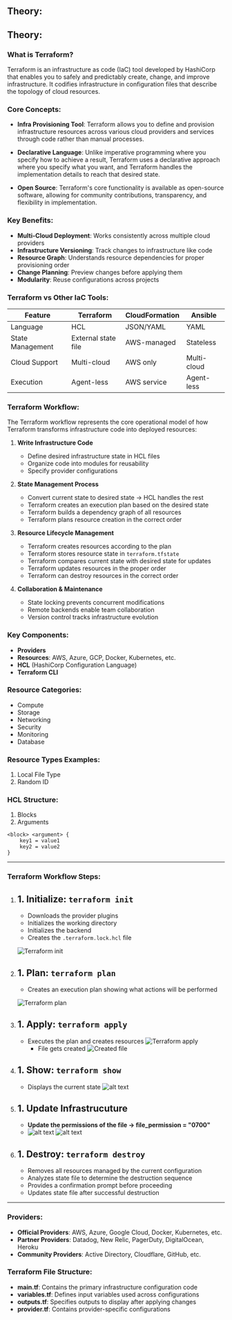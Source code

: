 ## Theory:

## Theory:

### What is Terraform?

Terraform is an infrastructure as code (IaC) tool developed by HashiCorp that enables you to safely and predictably create, change, and improve infrastructure. It codifies infrastructure in configuration files that describe the topology of cloud resources.

### Core Concepts:

- **Infra Provisioning Tool**: Terraform allows you to define and provision infrastructure resources across various cloud providers and services through code rather than manual processes.

- **Declarative Language**: Unlike imperative programming where you specify how to achieve a result, Terraform uses a declarative approach where you specify what you want, and Terraform handles the implementation details to reach that desired state.

- **Open Source**: Terraform's core functionality is available as open-source software, allowing for community contributions, transparency, and flexibility in implementation.

### Key Benefits:

- **Multi-Cloud Deployment**: Works consistently across multiple cloud providers
- **Infrastructure Versioning**: Track changes to infrastructure like code
- **Resource Graph**: Understands resource dependencies for proper provisioning order
- **Change Planning**: Preview changes before applying them
- **Modularity**: Reuse configurations across projects

### Terraform vs Other IaC Tools:

| Feature          | Terraform           | CloudFormation | Ansible     |
| ---------------- | ------------------- | -------------- | ----------- |
| Language         | HCL                 | JSON/YAML      | YAML        |
| State Management | External state file | AWS-managed    | Stateless   |
| Cloud Support    | Multi-cloud         | AWS only       | Multi-cloud |
| Execution        | Agent-less          | AWS service    | Agent-less  |

### Terraform Workflow:

The Terraform workflow represents the core operational model of how Terraform transforms infrastructure code into deployed resources:

1. **Write Infrastructure Code**

      - Define desired infrastructure state in HCL files
      - Organize code into modules for reusability
      - Specify provider configurations

2. **State Management Process**

      - Convert current state to desired state -> HCL handles the rest
      - Terraform creates an execution plan based on the desired state
      - Terraform builds a dependency graph of all resources
      - Terraform plans resource creation in the correct order

3. **Resource Lifecycle Management**

      - Terraform creates resources according to the plan
      - Terraform stores resource state in `terraform.tfstate`
      - Terraform compares current state with desired state for updates
      - Terraform updates resources in the proper order
      - Terraform can destroy resources in the correct order

4. **Collaboration & Maintenance**
      - State locking prevents concurrent modifications
      - Remote backends enable team collaboration
      - Version control tracks infrastructure evolution

### Key Components:

- **Providers**
- **Resources**: AWS, Azure, GCP, Docker, Kubernetes, etc.
- **HCL** (HashiCorp Configuration Language)
- **Terraform CLI**

### Resource Categories:

- Compute
- Storage
- Networking
- Security
- Monitoring
- Database

### Resource Types Examples:

1. Local File Type
2. Random ID

### HCL Structure:

1. Blocks
2. Arguments

```hcl
<block> <argument> {
    key1 = value1
    key2 = value2
}
```

---

### Terraform Workflow Steps:

1. ## 1. Initialize: `terraform init`

      - Downloads the provider plugins
      - Initializes the working directory
      - Initializes the backend
      - Creates the `.terraform.lock.hcl` file

      ![Terraform init](images/image-1.png)

2. ## 1. Plan: `terraform plan`

      - Creates an execution plan showing what actions will be performed

      ![Terraform plan](images/image-2.png)

3. ## 1. Apply: `terraform apply`

      - Executes the plan and creates resources
        ![Terraform apply](images/image-3.png)
           - File gets created
             ![Created file](images/image-4.png)

4. ## 1. Show: `terraform show`

      - Displays the current state
        ![alt text](images/image-5.png)

5. ## 1. Update Infrastrucuture

      - **Update the permissions of the file -> file_permission = "0700"**
      - ![alt text](images/image-6.png)
        ![alt text](images/image-7.png)

6. ## 1. Destroy: `terraform destroy`
      - Removes all resources managed by the current configuration
      - Analyzes state file to determine the destruction sequence
      - Provides a confirmation prompt before proceeding
      - Updates state file after successful destruction

---

### Providers:

- **Official Providers**: AWS, Azure, Google Cloud, Docker, Kubernetes, etc.
- **Partner Providers**: Datadog, New Relic, PagerDuty, DigitalOcean, Heroku
- **Community Providers**: Active Directory, Cloudflare, GitHub, etc.

### Terraform File Structure:

- **main.tf**: Contains the primary infrastructure configuration code
- **variables.tf**: Defines input variables used across configurations
- **outputs.tf**: Specifies outputs to display after applying changes
- **provider.tf**: Contains provider-specific configurations
